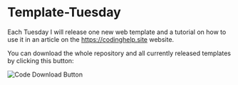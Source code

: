 # Template-Tuesday
Each Tuesday I will release one new web template and a tutorial on how to use it in an article on the https://codinghelp.site website.

You can download the whole repository and all currently released templates by clicking this button:

![Code Download Button](https://i.imgur.com/gAV6SXH.png)
